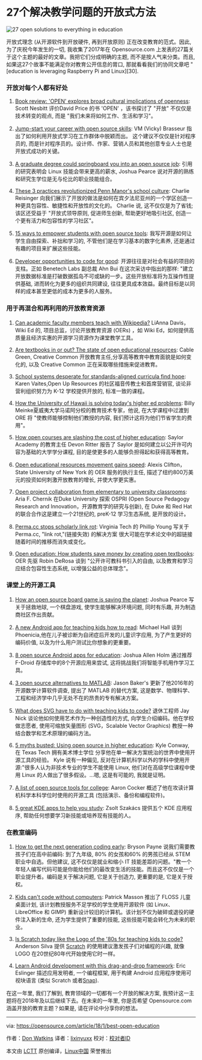 27个解决教学问题的开放式方法
======
![27 open solutions to everything in education](https://opensource.com/sites/default/files/styles/image-full-size/public/lead-images/EDU_OpenEducationResources_520x292_cm.png?itok=9y4FGgRo)

开放式理念 (从开源软件到开放硬件, 再到开放原则) 正在改变教育的范式。因此, 为了庆祝今年发生的一切, 我收集了2017年在 Opensource.com 上发表的27篇关于这个主题的最好的文章。我把它们分成明确的主题, 而不是按人气来分类。而且, 如果这27个故事不能满足你对教育公开信息的胃口, 那就看看我们的协同文章吧 " [education is leveraging Raspberry Pi and Linux][30].

### 开放对每个人都有好处

1.  [Book review: 'OPEN' explores broad cultural implications of openness][1]:  Scott Nesbitt 评价David Price 的书 'OPEN' ，该书探讨了 "开放" 不仅仅是技术转变的观点, 而是 "我们未来将如何工作、生活和学习"。

2.  [Jump-start your career with open source skills][2]:  VM (Vicky) Brasseur 指出了如何利用开放式学习在工作群体中脱颖而出。 这个建议不仅仅是针对程序员的, 而是针对程序员的。设计师、作家、营销人员和其他创意专业人士也是开放式成功的关键。

3.  [A graduate degree could springboard you into an open source job][3]:  引用的研究表明会 Linux 技能会带来更高的薪水, Joshua Pearce 说对开源的熟练和研究生学位是无与伦比的职业技能组合。

4.  [These 3 practices revolutionized Penn Manor's school culture][4]:  Charlie Reisinger 向我们展示了开放的做法是如何在宾夕法尼亚州的一个学区创造一种更具包容性、敏捷性和开放性的文化的。 Charlie 说, 这不仅仅是为了省钱;该区还受益于 "开放式领导原则, 促进师生创新, 帮助更好地吸引社区, 创造一个更有活力和包容性的学习社区"。

5.  [15 ways to empower students with open source tools][5]: 我写开源是如何让学生自由探索、补拙和学习的, 不管他们是在学习基本的数字化素养, 还是通过有趣的项目来扩展这些技能。

6.  [Developer opportunities to code for good][6]: 开源往往是对社会有益的项目的支柱。正如 Benetech Labs 副总裁 Ahn Bui 在这次采访中指出的那样: "建立开放数据标准是打破数据孤岛不可或缺的一步。这些开放标准将为互操作性提供基础, 进而转化为更多的组织共同建设, 往往更具成本效益。最终目标是以同样的成本甚至更低的成本为更多的人服务。

### 用于再混合和再利用的开放教育资源

1.  [Can academic faculty members teach with Wikipedia?][7] LiAnna Davis，Wiki Ed 的, 项目总监，讨论开放教育资源 (OERs) ，如 Wiki Ed，如何提供高质量且经济实惠的开源学习资源作为课堂教学工具。

2.  [Are textbooks in or out? The state of open educational resources][8]: Cable Green, Creative Common 开放教育主任,分享高等教育中教育面貌是如何变化的, 以及 Creative Common 正在采取哪些措施来促进教育。

3.  [School systems desperate for standards-aligned curricula find hope][9]: Karen Vaites,Open Up Resources 的社区福音传教士和首席营销官, 谈论非营利组织努力为 K-12 学校提供开放的, 标准一致的课程。

4.  [How the University of Hawaii is solving today's higher ed problems][10]: Billy Meinke夏威夷大学马诺阿分校的教育技术专家，他说, 在大学课程中过渡到 ORE 将 "使教师能够控制他们教授的内容, 我们预计这将为他们节省学生的费用"。

5.  [How open courses are slashing the cost of higher education][11]: Saylor Academy 的教育主任 Devon Ritter 报告了 Saylor 是如何建立以公开许可内容为基础的大学学分课程, 目的是使更多的人能够负担得起和获得高等教育。

6.  [Open educational resources movement gains speed][12]: Alexis Clifton，State University of New York 的 OER 服务的执行主任, 描述了纽约800万美元的投资如何刺激开放教育的增长, 并使大学更实惠。

7.  [Open project collaboration from elementary to university classrooms][13]: Aria F. Chernik 在Duke University 探索 OSPRI (Open Source Pedagogy Research and Innovation，开源教育学的研究与创新), 在 Duke 和 Red Hat 的联合合作这是建立一个21世纪的,  preK-12 学习生态系统, 是开放的设计。

8.  [Perma.cc stops scholarly link rot][14]: Virginia Tech 的 Phillip Young 写关于 Perma.cc,  "link rot,"(链接失效) 的解决方案 很大可能在学术论文中的超链接随着时间的推移而消失或变化。

9.  [Open education: How students save money by creating open textbooks][15]: OER 先驱 Robin DeRosa 谈到 "公开许可教科书引入的自由, 以及教育和学习应结合包容性生态系统, 以增强公益的总体理念"。

### 课堂上的开源工具

1.  [How an open source board game is saving the planet][16]: Joshua Pearce 写关于拯救地球, 一个棋盘游戏, 使学生能够解决环境问题, 同时有乐趣, 并为制造商社区作出贡献。

2.  [A new Android app for teaching kids how to read][17]: Michael Hall 谈到 Phoenicia,他在儿子被诊断为自闭症后开发的儿童识字应用, 为了产生更好的编码价值, 以及为什么用户测试比你想象的更重要。

3.  [8 open source Android apps for education][18]: Joshua Allen Holm 通过推荐 F-Droid 存储库中的8个开源应用来尝试, 这将挑战我们将智能手机用作学习工具。

4.  [3 open source alternatives to MATLAB][19]: Jason Baker's 更新了他2016年的开源数学计算软件调查, 提出了 MATLAB 的替代方案, 这是数学、物理科学、工程和经济学中几乎无处不在的昂贵的专有解决方案。

5.  [What does SVG have to do with teaching kids to code?][20] 退休工程师 Jay Nick 谈论他如何使用艺术作为一种创造性的方式, 向学生介绍编码。他在学校做志愿者, 使用可缩放矢量图形 (SVG，Scalable Vector Graphics) 教授一种结合数学和艺术原理的编码方法。

6.  [5 myths busted: Using open source in higher education][21]: Kyle Conway, 在 Texas Tech 拥有美术博士学位 分享他在单一解决方案统治的世界中使用开源工具的经验。 Kyle 说有一种偏见, 反对在计算机科学以外的学科中使用开源:"很多人认为非技术专业的学生不能使用 Linux, 他们对在高级学位课程中使用 Linux 的人做出了很多假设。...嗯, 这是有可能的, 我就是证明。

7.  [A list of open source tools for college][22]: Aaron Cocker 概述了他在攻读计算机科学本科学位时使用的开源工具 (包括演示、备份和编程软件)。

8.  [5 great KDE apps to help you study][23]: Zsolt Szakács 提供五个 KDE 应用程序, 帮助任何想要学习新技能或培养现有技能的人。

### 在教室编码

1.  [How to get the next generation coding early][24]: Bryson Payne 说我们需要教孩子们在高中前编码: 到了九年级, 80% 的女孩和60% 的男孩已经从 STEM 职业中自选。但他建议, 这不仅仅是就业和缩小 IT 技能差距的问题。"教一个年轻人编写代码可能是你能给他们的最改变生活的技能。而且这不仅仅是一个职业提升者。编码是关于解决问题, 它是关于创造力, 更重要的是, 它是关于授权。

2.  [Kids can't code without computers][25]: Patrick Masson 推出了 FLOSS 儿童桌面计划, 该计划教授服务不足学校的学生使用开源软件 (如 Linux、LibreOffice 和 GIMP) 重新设计较旧的计算机。该计划不仅为破碎或退役的硬件注入新的生命, 还为学生提供了重要的技能, 这些技能可能会转化为未来的职业。

3.  [Is Scratch today like the Logo of the '80s for teaching kids to code?][26] Anderson Silva 提供 [Scratch][27] 的使用建议激发孩子们对编程的兴趣, 就像 LOGO 在20世纪80年代开始使用它时一样。

4.  [Learn Android development with this drag-and-drop framework][28]: Eric Eslinger 描述应用发明者, 一个编程框架, 用于构建 Android 应用程序使用可视块语言 (类似 Scratch 或者[Snap][29]).

在这一年里, 我们了解到, 教育领域的一切都有一个开放的解决方案, 我预计这一主题将在2018年及以后继续下去。在未来的一年里, 你是否希望 Opensource.com 涵盖开放的教育主题？如果是, 请在评论中分享你的想法。

--------------------------------------------------------------------------------

via: https://opensource.com/article/18/1/best-open-education

作者：[Don Watkins][a]
译者：[lixinyuxx](https://github.com/lixinyuxx)
校对：[校对者ID](https://github.com/校对者ID)

本文由 [LCTT](https://github.com/LCTT/TranslateProject) 原创编译，[Linux中国](https://linux.cn/) 荣誉推出

[a]:https://opensource.com/users/don-watkins
[1]:https://opensource.com/article/17/7/book-review-open
[2]:https://opensource.com/article/17/8/jump-start-your-career
[3]:https://opensource.com/article/17/1/grad-school-open-source-academic-lab
[4]:https://opensource.com/article/17/7/open-school-leadership
[5]:https://opensource.com/article/17/7/empower-students-open-source-tools
[6]:https://opensource.com/article/17/3/interview-anh-bui-benetech-labs
[7]:https://opensource.com/article/17/1/Wiki-Education-Foundation
[8]:https://opensource.com/article/17/2/future-textbooks-cable-green-creative-commons
[9]:https://opensource.com/article/17/1/open-up-resources
[10]:https://opensource.com/article/17/2/interview-education-billy-meinke
[11]:https://opensource.com/article/17/7/college-alternatives
[12]:https://opensource.com/article/17/10/open-educational-resources-alexis-clifton
[13]:https://opensource.com/article/17/3/education-should-be-open-design
[14]:https://opensource.com/article/17/9/stop-link-rot-permacc
[15]:https://opensource.com/article/17/11/creating-open-textbooks
[16]:https://opensource.com/article/17/7/save-planet-board-game
[17]:https://opensource.com/article/17/4/phoenicia-education-software
[18]:https://opensource.com/article/17/8/8-open-source-android-apps-education
[19]:https://opensource.com/alternatives/matlab
[20]:https://opensource.com/article/17/5/coding-scalable-vector-graphics-make-steam
[21]:https://opensource.com/article/17/5/how-linux-higher-education
[22]:https://opensource.com/article/17/6/open-source-tools-university-student
[23]:https://opensource.com/article/17/6/kde-education-software
[24]:https://opensource.com/article/17/8/teach-kid-code-change-life
[25]:https://opensource.com/article/17/9/floss-desktops-kids
[26]:https://opensource.com/article/17/3/logo-scratch-teach-programming-kids
[27]:https://scratch.mit.edu/
[28]:https://opensource.com/article/17/8/app-inventor-android-app-development
[29]:http://snap.berkeley.edu/
